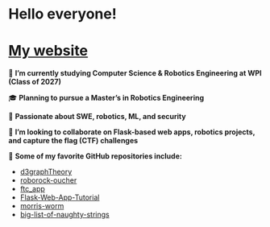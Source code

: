 # Hello everyone!

# [My website](https://mshestopalov.pythonanywhere.com)

🔭 **I’m currently studying Computer Science & Robotics Engineering at WPI (Class of 2027)**

🎓 **Planning to pursue a Master’s in Robotics Engineering**

🌱 **Passionate about SWE, robotics, ML, and security**

👯 **I’m looking to collaborate on Flask-based web apps, robotics projects, and capture the flag (CTF) challenges**

🥮 **Some of my favorite GitHub repositories include:**
  - [d3graphTheory](https://github.com/mrpandey/d3graphTheory)
  - [roborock-oucher](https://github.com/porech/roborock-oucher)
  - [ftc_app](https://github.com/ftctechnh/ftc_app)
  - [Flask-Web-App-Tutorial](https://github.com/techwithtim/Flask-Web-App-Tutorial)
  - [morris-worm](https://github.com/arialdomartini/morris-worm)
  - [big-list-of-naughty-strings](https://github.com/minimaxir/big-list-of-naughty-strings/tree/master)
